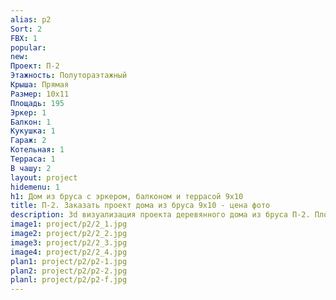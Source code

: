 ```yaml
---
alias: p2
Sort: 2
FBX: 1
popular: 
new: 
Проект: П-2
Этажность: Полутораэтажный
Крыша: Прямая
Размер: 10х11
Площадь: 195
Эркер: 1
Балкон: 1
Кукушка: 1
Гараж: 2
Котельная: 1
Терраса: 1
В чашу: 2
layout: project
hidemenu: 1
h1: Дом из бруса с эркером, балконом и террасой 9х10
title: П-2. Заказать проект дома из бруса 9х10 - цена фото
description: 3d визуализация проекта деревянного дома из бруса П-2. Площадь 195 м2, размер 9х10. Вы можете внести любые изменения в проект.
image1: project/p2/2_1.jpg
image2: project/p2/2_2.jpg
image3: project/p2/2_3.jpg
image4: project/p2/2_4.jpg
plan1: project/p2/p2-1.jpg
plan2: project/p2/p2-2.jpg
planl: project/p2/p2-f.jpg
---
```

